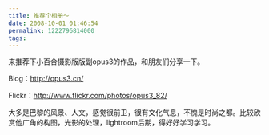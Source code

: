 ```yaml
---
title: 推荐个相册～
date: 2008-10-01 01:46:54
permalink: 1222796814000
tags: 
---
```


<p>来推荐下小百合摄影版版副opus3的作品，和朋友们分享一下。 </p>  <p>Blog：<a title="http://opus3.cn/" href="http://opus3.cn/">http://opus3.cn/</a></p>  <p>Flickr：<a title="http://www.flickr.com/photos/opus3_82/" href="http://www.flickr.com/photos/opus3_82/">http://www.flickr.com/photos/opus3_82/</a></p>  <p>大多是巴黎的风景、人文，感觉很前卫，很有文化气息，不愧是时尚之都。比较欣赏他广角的构图，光影的处理，lightroom后期，得好好学习学习。</p>